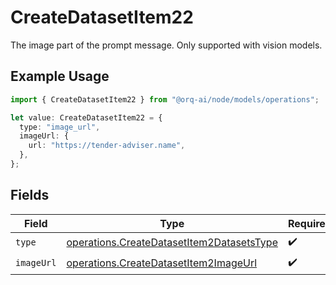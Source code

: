 # CreateDatasetItem22

The image part of the prompt message. Only supported with vision models.

## Example Usage

```typescript
import { CreateDatasetItem22 } from "@orq-ai/node/models/operations";

let value: CreateDatasetItem22 = {
  type: "image_url",
  imageUrl: {
    url: "https://tender-adviser.name",
  },
};
```

## Fields

| Field                                                                                                  | Type                                                                                                   | Required                                                                                               | Description                                                                                            |
| ------------------------------------------------------------------------------------------------------ | ------------------------------------------------------------------------------------------------------ | ------------------------------------------------------------------------------------------------------ | ------------------------------------------------------------------------------------------------------ |
| `type`                                                                                                 | [operations.CreateDatasetItem2DatasetsType](../../models/operations/createdatasetitem2datasetstype.md) | :heavy_check_mark:                                                                                     | N/A                                                                                                    |
| `imageUrl`                                                                                             | [operations.CreateDatasetItem2ImageUrl](../../models/operations/createdatasetitem2imageurl.md)         | :heavy_check_mark:                                                                                     | N/A                                                                                                    |